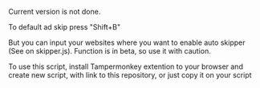 Current version is not done.

To default ad skip press "Shift+B"

But you can input your websites where you want to enable auto skipper (See on skipper.js). Function is in beta, so use it with caution.

To use this script, install Tampermonkey extention to your browser and create new script, with link to this repository, or just copy it on your script